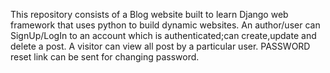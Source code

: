 This repository consists of a Blog website built to learn Django web framework that uses python to build  dynamic websites.
An author/user can SignUp/LogIn to an account which is authenticated;can create,update and delete a post.
A visitor can view all post by a particular user.
PASSWORD reset link can be sent for changing password.
